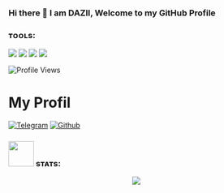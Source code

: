 ### Hi there 👋 I am DAZII, Welcome to my GitHub Profile
### ᴛᴏᴏʟs:
<p>
    <img src="https://img.shields.io/badge/OS-Linux-blue?&logo=Linux" />
    <img src="https://img.shields.io/badge/OS-Windows-blue?&logo=Windows" />
    <img src="https://img.shields.io/badge/Text%20Editor-Visual%20Studio%20Code-blue?&logo=visual%10studio%10code&logoColor=blue" />
    <img src="https://img.shields.io/badge/Sublime%20Text-gray?&logo=Sublime-Text" />
</p>

![Profile Views](https://hits.seeyoufarm.com/api/count/incr/badge.svg?url=https://github.com/DazRepo/&title=Profile%20Views)
# My Profil 
<p align="">
<a href="https://t.me/xdazher"><img alt="Telegram" src="https://img.shields.io/badge/DAZII-2CA5E0?style=for-the-badge&logo=telegram&logoColor=white"/></a>
<a href="https://github.com/DazRepor"><img alt="Github" src="https://img.shields.io/badge/DAZBOT-808080?style=for-the-badge&logo=github&logoColor=white"/></a>
</p>

### <img src="https://media.giphy.com/media/IqgySmxEgP0rs40ZMB/giphy.gif" width="50"> sᴛᴀᴛs:
<p>
<p align="center">
<img src="https://github-readme-stats.vercel.app/api?username=DazRepo&theme=highcontrast" align="center">
</p>
